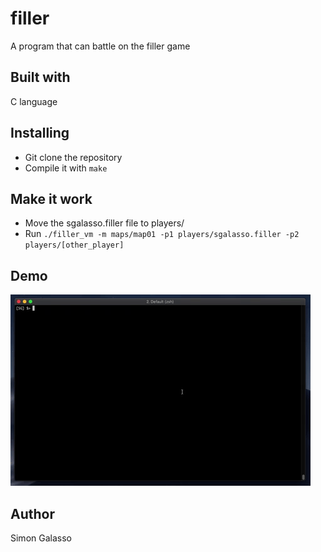 # filler
A program that can battle on the filler game
## Built with
C language
## Installing
- Git clone the repository
- Compile it with `make`
## Make it work
- Move the sgalasso.filler file to players/
- Run `./filler_vm -m maps/map01 -p1 players/sgalasso.filler -p2 players/[other_player]`
## Demo
![](giphy.gif)
## Author
Simon Galasso
